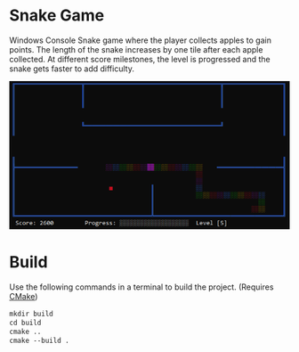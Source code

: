 # Snake Game
Windows Console Snake game where the player collects apples to gain points. The length of the snake increases by one tile after each apple collected. At different score milestones, the level is progressed and the snake gets faster to add difficulty.

![Game Screen](/res/img/screen.png)

# Build
Use the following commands in a terminal to build the project.
(Requires [CMake](https://cmake.org/download/))

```
mkdir build
cd build
cmake ..
cmake --build .
```

